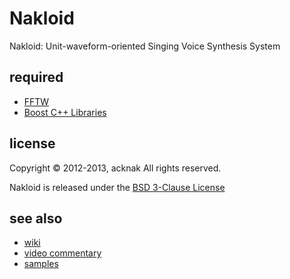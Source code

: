 Nakloid
======================
Nakloid: Unit-waveform-oriented Singing Voice Synthesis System

required
------
* [FFTW](http://www.fftw.org/)
* [Boost C++ Libraries](http://www.boost.org/)

license
----------
Copyright &copy; 2012-2013, acknak
All rights reserved.

Nakloid is released under the [BSD 3-Clause License](http://opensource.org/licenses/BSD-3-Clause)

see also
------
* [wiki](https://github.com/acknak/Nakloid/wiki)
* [video commentary](http://nico.ms/sm17093726)
* [samples](http://nico.ms/mylist/32930257)